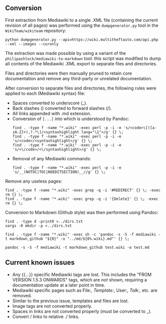 ## Conversion

First extraction from Mediawiki to a single .XML file (containing the current revision of all pages) was performed using the `dumpgenerator.py` tool in the `WikiTeam/wikiteam` repository:

``` python dumpgenerator.py --api=https://wiki.multitheftauto.com/api.php --xml --images --curonly ```

The extraction was made possible by using a variant of the `philipashlock/mediawiki-to-markdown` tool: this script was modified to dump all contents of the Mediawiki .XML export to separate files and directories.

Files and directories were then manually pruned to retain core documentation and remove any third-party or unrelated documentation.

After conversion to separate files and directories, the following rules were applied to each (Mediawiki syntax) file:

* Spaces converted to underscore (_).
* Back slashes (\) converted to forward slashes (/).
* All links appended with .md extension.
* Conversion of <code>[...]</code> into <syntaxhighlight lang="..."></syntaxhighlight> which is understood by Pandoc:
  ```
  find . -type f -name "*.wiki" -exec perl -p -i -e 's/<code>\[([a-zA-Z]+),?.*\]/<syntaxhighlight lang="\1">/g' {} \;
  find . -type f -name "*.wiki" -exec perl -p -i -e 's/<code>/<syntaxhighlight>/g' {} \;
  find . -type f -name "*.wiki" -exec perl -p -i -e 's/<\/code>/<\/syntaxhighlight>/g' {} \;
  ```
* Removal of any Mediawiki commands:
  ```
  find . -type f -name "*.wiki" -exec perl -p -i -e 's/__(NOTOC|TOC|NOEDITSECTION)__//g' {} \;
  ```

Remove any useless pages:

```
find . -type f -name "*.wiki" -exec grep -q -i '#REDIRECT' {} \; -exec rm {} \;
find . -type f -name "*.wiki" -exec grep -q -i '{Delete}' {} \; -exec rm {} \;
```

Conversion to Markdown (Github style) was then performed using Pandoc:

```
find . -type d -print0 >../dirs.txt
xargs -0 mkdir -p <../dirs.txt

find . -type f -name "*.wiki" -exec sh -c 'pandoc -s -S -f mediawiki -t markdown_github "${0}" -o "../md/${0%.wiki}.md"' {} \;

pandoc -s -S -f mediawiki -t markdown_github test.wiki -o test.md
```

## Current known issues

* Any {{...}} specific Mediawiki tags are lost. This includes the "FROM VERSION 1.5.3 ONWARDS" tags, which are _not_ shown, requiring a documentation update at a later point in time.
* Mediawiki specific pages such as File:*, Template:*, User:*, Talk:*, etc. are removed.
* Similar to the previous issue, templates and files are lost.
* Image tags are not converted properly.
* Spaces in links are not converted properly (must be converted to _).
* Convert / links to relative ./ links.

